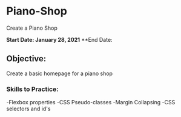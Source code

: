 # Piano-Shop
Create a Piano Shop

**Start Date: January 28, 2021**
**End Date:     

## Objective:
  Create a basic homepage for a piano shop
  
### Skills to Practice:
-Flexbox properties
-CSS Pseudo-classes
-Margin Collapsing 
-CSS selectors and id's
